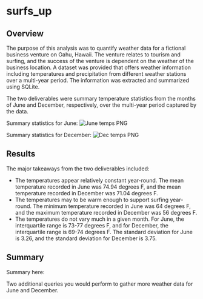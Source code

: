 # surfs_up

## Overview

The purpose of this analysis was to quantify weather data for a fictional business venture on Oahu, Hawaii. The venture relates to tourism and surfing, and the success of the venture is dependent on the weather of the business location. A dataset was provided that offers weather information including temperatures and precipitation from different weather stations over a multi-year period. The information was extracted and summarized using SQLite.

The two deliverables were summary temperature statistics from the months of June and December, respectively, over the multi-year period captured by the data.

Summary statistics for June:
![June temps PNG](https://user-images.githubusercontent.com/100863488/165541199-2cee3fe7-4755-4eab-8ab3-6eda912cb7f9.png)


Summary statistics for December:
![Dec temps PNG](https://user-images.githubusercontent.com/100863488/165541295-11bf6482-52a2-40ed-a60b-d31e519163a5.png)



## Results

The major takeaways from the two deliverables included:

- The temperatures appear relatively constant year-round. The mean temperature recorded in June was 74.94 degrees F, and the mean temperature recorded in December was 71.04 degrees F. 
- The temperatures may to be warm enough to support surfing year-round. The minimum temperature recorded in June was 64 degrees F, and the maximum temperature recorded in December was 56 degrees F. 
- The temperatures do not vary much in a given month. For June, the interquartile range is 73-77 degrees F, and for December, the interquartile range is 69-74 degrees F. The standard deviation for June is 3.26, and the standard deviation for December is 3.75.






## Summary

Summary here:

Two additional queries you would perform to gather more weather data for June and December.
 

